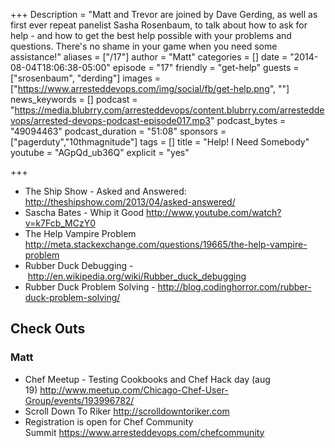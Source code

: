 +++
Description = "Matt and Trevor are joined by Dave Gerding, as well as first ever repeat panelist Sasha Rosenbaum, to talk about how to ask for help - and how to get the best help possible with your problems and questions. There's no shame in your game when you need some assistance!"
aliases = ["/17"]
author = "Matt"
categories = []
date = "2014-08-04T18:06:38-05:00"
episode = "17"
friendly = "get-help"
guests = ["srosenbaum", "derding"]
images = ["https://www.arresteddevops.com/img/social/fb/get-help.png", ""]
news_keywords = []
podcast = "https://media.blubrry.com/arresteddevops/content.blubrry.com/arresteddevops/arrested-devops-podcast-episode017.mp3"
podcast_bytes = "49094463"
podcast_duration = "51:08"
sponsors = ["pagerduty","10thmagnitude"]
tags = []
title = "Help! I Need Somebody"
youtube = "AGpQd_ub36Q"
explicit = "yes"

+++

<ul>
	<li>The Ship Show - Asked and Answered: <a href="http://theshipshow.com/2013/04/asked-answered/" target="_blank">http://theshipshow.com/2013/04/asked-answered/</a></li>
	<li>Sascha Bates - Whip it Good <a href="http://www.youtube.com/watch?v=k7Fcb_MCzY0" target="_blank">http://www.youtube.com/watch?v=k7Fcb_MCzY0</a></li>
	<li>The Help Vampire Problem <a href="http://meta.stackexchange.com/questions/19665/the-help-vampire-problem" target="_blank">http://meta.stackexchange.com/questions/19665/the-help-vampire-problem</a></li>
	<li>Rubber Duck Debugging - <a href="http://en.wikipedia.org/wiki/Rubber_duck_debugging" target="_blank">http://en.wikipedia.org/wiki/Rubber_duck_debugging</a></li>
	<li>Rubber Duck Problem Solving - <a href="http://blog.codinghorror.com/rubber-duck-problem-solving/" target="_blank">http://blog.codinghorror.com/rubber-duck-problem-solving/</a></li>
</ul>
<h2>Check Outs</h2>

<h3>Matt</h3>
<ul>
	<li>Chef Meetup - Testing Cookbooks and Chef Hack day (aug 19) <a href="http://www.meetup.com/Chicago-Chef-User-Group/events/193996782/" target="_blank">http://www.meetup.com/Chicago-Chef-User-Group/events/193996782/</a></li>
	<li>Scroll Down To Riker <a href="http://scrolldowntoriker.com">http://scrolldowntoriker.com</a></li>
	<li>Registration is open for Chef Community Summit <a href="https://www.arresteddevops.com/chefcommunity">https://www.arresteddevops.com/chefcommunity</a></li>
</ul>
